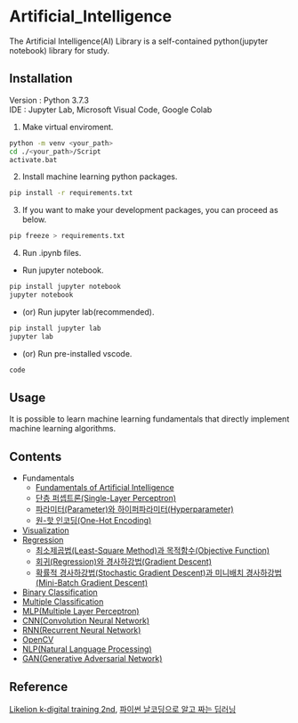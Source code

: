 # Artificial_Intelligence
The Artificial Intelligence(AI) Library is a self-contained python(jupyter notebook) library for study.

## Installation
Version : Python 3.7.3<br>
IDE : Jupyter Lab, Microsoft Visual Code, Google Colab<br>

1. Make virtual enviroment.
```sh
python -m venv <your_path>
cd ./<your_path>/Script
activate.bat
```

2. Install machine learning python packages.
```sh
pip install -r requirements.txt
```

3. If you want to make your development packages, you can proceed as below.
```sh
pip freeze > requirements.txt
```

4. Run .ipynb files.
- Run jupyter notebook.
```sh
pip install jupyter notebook
jupyter notebook
```

- (or) Run jupyter lab(recommended).
```sh
pip install jupyter lab
jupyter lab
```

- (or) Run pre-installed vscode.
```sh
code
```

## Usage
It is possible to learn machine learning fundamentals that directly implement machine learning algorithms.

## Contents
- Fundamentals
    - [Fundamentals of Artificial Intelligence](https://tituschoi.tistory.com/17?category=944524)
    - [단층 퍼셉트론(Single-Layer Perceptron)](https://tituschoi.tistory.com/18)
    - [파라미터(Parameter)와 하이퍼파라미터(Hyperparameter)](https://tituschoi.tistory.com/19)
    - [원-핫 인코딩(One-Hot Encoding)](https://tituschoi.tistory.com/24)
- [Visualization](https://github.com/TitusChoi/AI/tree/master/Concept/Visualization)
- [Regression](https://github.com/TitusChoi/AI/tree/master/Concept/Regression)
    - [최소제곱법(Least-Square Method)과 목적함수(Objective Function)](https://tituschoi.tistory.com/21)
    - [회귀(Regression)와 경사하강법(Gradient Descent)](https://tituschoi.tistory.com/22)
    - [확률적 경사하강법(Stochastic Gradient Descent)과 미니배치 경사하강법(Mini-Batch Gradient Descent)](https://tituschoi.tistory.com/23)	
- [Binary Classification](https://github.com/TitusChoi/AI/tree/master/Concept/Classification)
- [Multiple Classification](https://github.com/TitusChoi/AI/tree/master/Concept/Classification)
- [MLP(Multiple Layer Perceptron)](https://github.com/TitusChoi/AI/tree/master/Concept/MLP)
- [CNN(Convolution Neural Network)](https://github.com/TitusChoi/AI/tree/master/Concept/CNN)
- [RNN(Recurrent Neural Network)](https://github.com/TitusChoi/AI/tree/master/Concept/RNN)
- [OpenCV](https://github.com/TitusChoi/AI/tree/master/Concept/OpenCV)
- [NLP(Natural Language Processing)](https://github.com/TitusChoi/AI/tree/master/Concept/NLP)
- [GAN(Generative Adversarial Network)](https://github.com/TitusChoi/AI/tree/master/Concept/GAN)

## Reference
[Likelion k-digital training 2nd](https://k-digital.likelion.net/), [파이썬 날코딩으로 알고 짜는 딥러닝](https://github.com/KONANtechnology/Academy.ALZZA)<br>
